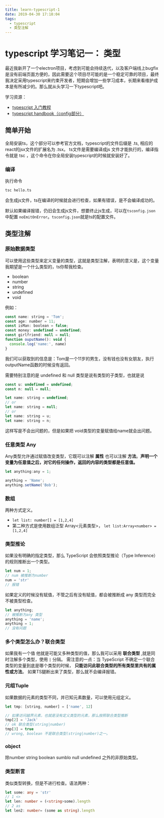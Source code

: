 ```yaml
---
title: learn-typescript-1
date: 2019-04-30 17:18:04
tags:
  - typescript
  - 类型注解
---
```


# typescript 学习笔记一： 类型

最近我新开了一个electron项目，考虑到可能会持续迭代，以及客户端线上bugfix是没有前端页面方便的，因此需要这个项目尽可能的是一个稳定可靠的项目，最终我决定采用typescript来约束开发者，短期会增加一些学习成本，长期来看维护成本是有所减少的。那么就从头学习一下typescript吧。

学习资源：

- [typescript 入门教程](https://ts.xcatliu.com/introduction/what-is-typescript.html)
- [typescript handbook（config部分）](https://zhongsp.gitbooks.io/typescript-handbook/content/doc/handbook/tsconfig.json.html)

<!-- more -->

## 简单开始

全局安装ts，这个部分可以参考官方文档，typescript的文件后缀是 .ts, 相应的react的jsx文件的扩展名为 .tsx。 ts文件是需要编译成js 文件才能执行的，编译指令就是 tsc ，这个命令在你全局安装typescript的时候就安装好了。

### 编译

执行命令

```bash
tsc hello.ts
```

会生成js文件，ts在编译的时候就会进行检查，如果有错误，是不会编译成功的。

默认如果编译报错，仍旧会生成js文件，想要终止js生成，可以在`tsconfig.json`中配置 `noEmitOnError`。`tsconfig.json`就是ts的配置文件。

## 类型注解

### 原始数据类型

可以使用这些类型来定义变量的类型，这就是类型注解，表明的意义是，这个变量我期望是一个什么类型的，ts你帮我检查。

- boolean
- number
- string
- undefined
- void

例如：

```javascript
const name: string = 'Tom';
const age: number = 11;
const isMan: boolean = false;
const money: undefined = undefined;
const girlfriend: null = null;
function ouputName(): void {
  console.log('name:', name)
}
```

我们可以获取到的信息是：Tom是一个11岁的男生，没有钱也没有女朋友，执行outputName函数的时候没有返回。

需要特别注意的是 undefined 和 null 类型是说有类型的子类型，也就是说

```javascript
const u: undefined = undefined;
const n: null = null;

let name: string = undefined;
// or
let name: string = null;
// or
let name: string = u;
let name: string = n;

```

这样写是不会出问题的，但是如果把 void类型的变量赋值给name就会出问题。

### 任意类型 Any

Any类型允许通过赋值改变类型，它既可以注解 **属性** 也可以注解 **方法**。**声明一个变量为任意值之后，对它的任何操作，返回的内容的类型都是任意值。**

```js
let anything:any = 1;

anything = 'Name';
anything.setName('Bob');
```

### 数组

两种方式定义。

- `let list: number[] = [1,2,4]`
- 第二种方式是使用数组泛型 Array<元素类型>， `let list:Array<number> = [1,2,4]`


### 类型推论

如果没有明确的指定类型，那么 TypeScript 会依照类型推论（Type Inference）的规则推断出一个类型。

```js
let num = 1;
// num 被推断为number
num = 'str'
// 报错
```

如果定义的时候没有赋值，不管之后有没有赋值，都会被推断成 any 类型而完全不被类型检查。

```js
let anything;
// 被推断为any 类型
anything = 'name';
anything = 1;
// 没有问题
```

### 多个类型怎么办？联合类型

如果我有一个值 他就是可能又多种类型的值，那么我可以采用 **联合类型** ,就是同时注解多个类型，使用 `|` 分隔。
需注意的一点：当 TypeScript 不确定一个联合类型的变量到底是哪个类型的时候， **只能访问此联合类型的所有类型里共有的属性或方法**。 如果TS腿断出来了类型，那么就不会编译报错。

### 元组Tuple

如果数据的元素的类型不同，并已知元素数量，可以使用元组定义。

```js
let tmp: [string, number] = ['name', 12]

// 如果访问越界元素，也就是没有定义类型的元素，那么按照联合类型推断
tmp[2] = 'Jack'
// ok 联合类型(string|number)
tmp[3] = true
// wrong, boolean 不是联合类型(string|number)之一。
```

### object

除number string boolean sumblo null undefined 之外的非原始类型。

### 类型断言

类似类型转换，但是不进行检查。语法两种：

```ts
let some: any = 'str'
// 1 <>
let len: number = (<string>some).length
// 2 as
let len2: number= (some as string).length
```